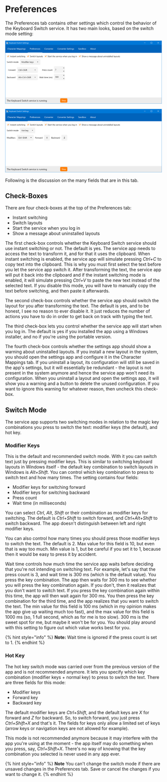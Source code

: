 # Preferences

The Preferences tab contains other settings which control the behavior of the Keyboard Switch service. It has two main looks, based on the switch mode setting:

![](../.gitbook/assets/v3.0-screen-preferences-1.png)

![](../.gitbook/assets/v3.0-screen-preferences-2.png)

Following is the discussion on the many fields that are in this tab.

## Check-Boxes

There are four check-boxes at the top of the Preferences tab:

* Instant switching
* Switch layouts
* Start the service when you log in
* Show a message about uninstalled layouts

The first check-box controls whether the Keyboard Switch service should use instant switching or not. The default is yes. The service app needs to access the text to transform it, and for that it uses the clipboard. When instant switching is enabled, the service app will simulate pressing _Ctrl+C_ to copy text into the clipboard. This is why you must first select the text before you let the service app switch it. After transforming the text, the service app will put it back into the clipboard and if the instant switching mode is enabled, it will simulate pressing _Ctrl+V_ to paste the new text instead of the selected text. If you disable this mode, you will have to manually copy the text before switching, and then paste it afterwards.

The second check-box controls whether the service app should switch the layout for you after transforming the text. The default is yes, and to be honest, I see no reason to ever disable it. It just reduces the number of actions you have to do in order to get back on track with typing the text.

The third check-box lets you control whether the service app will start when you log in. The default is yes if you installed the app using a Windows installer, and no if you're using the portable version.

The fourth check-box controls whether the settings app should show a warning about uninstalled layouts. If you install a new layout in the system, you should open the settings app and configure it in the Character Mappings tab. If you uninstall a layout, its configuration will still be saved in the app's settings, but it will essentially be redundant - the layout is not present in the system anymore and hence the service app won't need its configuration. When you uninstall a layout and open the settings app, it will show you a warning and a button to delete the unused configuration. If you want to ignore this warning for whatever reason, then uncheck this check-box.

## Switch Mode

The service app supports two switching modes in relation to the magic key combinations you press to switch the text: modifier keys \(the default\), and hot key.

### Modifier Keys

This is the default and recommended switch mode. With it you can switch text just by pressing modifier keys. This is similar to switching keyboard layouts in Windows itself - the default key combination to switch layouts in Windows is _Alt+Shift_. You can control which key combination to press to switch text and how many times. The setting contains four fields:

* Modifier keys for switching forward
* Modifier keys for switching backward
* Press count
* Wait time \(in milliseconds\)

You can select _Ctrl_, _Alt_, _Shift_ or their combination as modifier keys for switching. The default is _Ctrl+Shift_ to switch forward, and _Ctrl+Alt+Shift_ to switch backward. The app doesn't distinguish between left and right modifier keys.

You can also control how many times you should press those modifier keys to switch the text. The default is 2. Max value for this field is 10, but even that is way too much. Min value is 1, but be careful if you set it to 1, because then it would be easy to press it by accident.

Wait time controls how much time the service app waits before deciding that you're not intending on switching text. For example, let's say that the press count is 3, and wait time is 300 ms \(which is the default value\). You press the key combination. The app then waits for 300 ms to see whether you will press the key combination again. If you don't, then it realizes that you don't want to switch text. If you press the key combination again within this time, the app will then wait again for 300 ms. You then press the key combination for the third time, and the app realizes that you want to switch the text. The min value for this field is 100 ms \(which in my opinion makes the app give up waiting much too fast\), and the max value for this field is 1000 ms \(so, 1 full second, which as for me is too slow\). 300 ms is the sweet spot for me, but maybe it won't be for you. You should play around with this setting to figure out which value works best for you.

{% hint style="info" %}
**Note:** Wait time is ignored if the press count is set to 1.
{% endhint %}

### Hot Key

The hot key switch mode was carried over from the previous version of the app and is not recommended anymore. It lets you specify which key combination \(modifier keys + normal key\) to press to switch the text. There are three fields for this mode:

* Modifier keys
* Forward key
* Backward key

The default modifier keys are _Ctrl+Shift_, and the default keys are _X_ for forward and _Z_ for backward. So, to switch forward, you just press _Ctrl+Shift+X_ and that's it. The fields for keys only allow a limited set of keys \(arrow keys or navigation keys are not allowed for example\).

This mode is not recommended anymore because it may interfere with the app you're using at the moment - the app itself may do something when you press, say, _Ctrl+Shift+X_. There's no way of knowing that the key combination you selected is never used in any app ever.

{% hint style="info" %}
**Note** You can't change the switch mode if there are unsaved changes in the Preferences tab. Save or cancel the changes if you want to change it.
{% endhint %}

